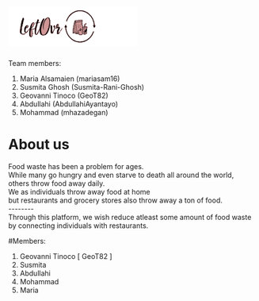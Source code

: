 <h1> <img src ="logo4.jpg" alt="Logo"></h1>

Team members:

1. Maria Alsamaien (mariasam16)
2. Susmita Ghosh (Susmita-Rani-Ghosh)
3. Geovanni Tinoco (GeoT82)
4. Abdullahi (AbdullahiAyantayo)
5. Mohammad (mhazadegan)
   
<h1> About us </h1>
<p>Food waste has been a problem for ages. <br>
While many go hungry and even starve to death all around the world,<br>
others throw food away daily. <br>
We as individuals throw away food at home <br>
but restaurants and grocery stores also throw away a ton of food.<br>
--------<br>
Through this platform, we wish reduce atleast some amount of food waste <br>
by connecting individuals with restaurants.  </p>

#Members:
1. Geovanni Tinoco [ GeoT82 ]
2. Susmita
3. Abdullahi
4. Mohammad
5. Maria
